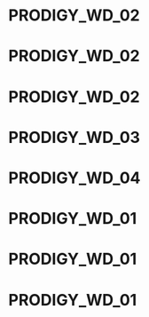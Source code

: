 # PRODIGY_WD_02
# PRODIGY_WD_02
# PRODIGY_WD_02
# PRODIGY_WD_03
# PRODIGY_WD_04
# PRODIGY_WD_01
# PRODIGY_WD_01
# PRODIGY_WD_01
